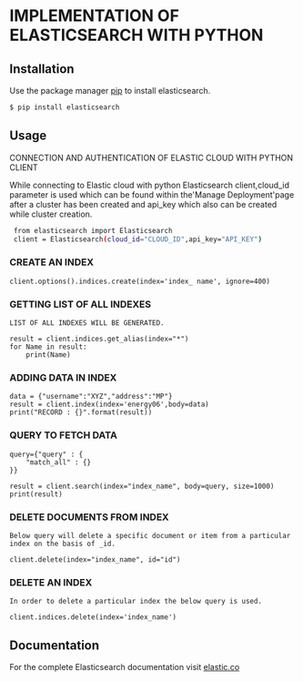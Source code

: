 # IMPLEMENTATION OF ELASTICSEARCH WITH PYTHON

## Installation
Use the package manager [pip](https://pypi.org/project/elasticsearch/) to install elasticsearch.

   ```bash
   $ pip install elasticsearch
   ```

## Usage

CONNECTION AND AUTHENTICATION OF ELASTIC CLOUD WITH PYTHON CLIENT

While connecting to Elastic cloud with python Elasticsearch client,cloud_id parameter is used which can be found within the'Manage Deployment'page after a cluster has been created and api_key which also can be created while cluster creation.

   ```bash
    from elasticsearch import Elasticsearch
    client = Elasticsearch(cloud_id="CLOUD_ID",api_key="API_KEY")
   ```

### CREATE AN INDEX

    client.options().indices.create(index='index_ name', ignore=400)

### GETTING LIST OF ALL INDEXES

    LIST OF ALL INDEXES WILL BE GENERATED.

    result = client.indices.get_alias(index="*")
    for Name in result:
        print(Name)

### ADDING DATA IN INDEX
    
    data = {"username":"XYZ","address":"MP"}
    result = client.index(index='energy06',body=data)
    print("RECORD : {}".format(result))

### QUERY TO FETCH DATA

    query={"query" : {
        "match_all" : {}
    }}

    result = client.search(index="index_name", body=query, size=1000)
    print(result)

### DELETE DOCUMENTS FROM INDEX

    Below query will delete a specific document or item from a particular index on the basis of _id.

    client.delete(index="index_name", id="id")

### DELETE  AN INDEX

    In order to delete a particular index the below query is used.

    client.indices.delete(index='index_name')

## Documentation
For the complete Elasticsearch documentation visit [elastic.co](https://www.elastic.co/guide/en/elasticsearch/reference/current/index.html)
